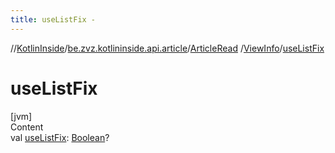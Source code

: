 ```yaml
---
title: useListFix -
---
```

//[KotlinInside](../../../index.md)/[be.zvz.kotlininside.api.article](../../index.md)/[ArticleRead](../index.md)
/[ViewInfo](index.md)/[useListFix](use-list-fix.md)

# useListFix

[jvm]  
Content  
val [useListFix](use-list-fix.md): [Boolean](https://kotlinlang.org/api/latest/jvm/stdlib/kotlin/-boolean/index.html)?  



